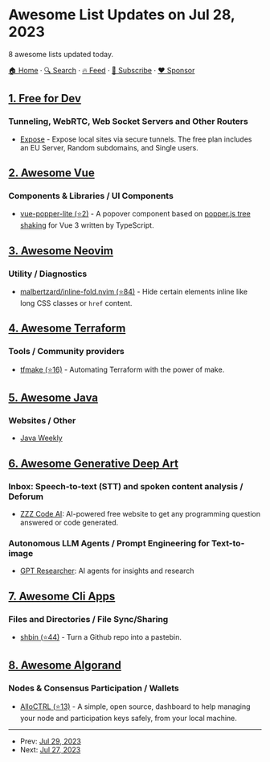 # Awesome List Updates on Jul 28, 2023

8 awesome lists updated today.

[🏠 Home](/README.md) · [🔍 Search](https://www.trackawesomelist.com/search/) · [🔥 Feed](https://www.trackawesomelist.com/rss.xml) · [📮 Subscribe](https://trackawesomelist.us17.list-manage.com/subscribe?u=d2f0117aa829c83a63ec63c2f&id=36a103854c) · [❤️  Sponsor](https://github.com/sponsors/theowenyoung)



## [1. Free for Dev](/content/ripienaar/free-for-dev/README.md)

### Tunneling, WebRTC, Web Socket Servers and Other Routers

*   [Expose](https://expose.dev/) - Expose local sites via secure tunnels. The free plan includes an EU Server, Random subdomains, and Single users.

## [2. Awesome Vue](/content/vuejs/awesome-vue/README.md)

### Components & Libraries / UI Components

*   [vue-popper-lite (⭐2)](https://github.com/jambonn/vue-popper-lite) - A popover component based on [popper.js tree shaking](https://popper.js.org/docs/v2/#popper-lite-tree-shaking) for Vue 3 written by TypeScript.

## [3. Awesome Neovim](/content/rockerBOO/awesome-neovim/README.md)

### Utility / Diagnostics

*   [malbertzard/inline-fold.nvim (⭐84)](https://github.com/malbertzard/inline-fold.nvim) - Hide certain elements inline like long CSS classes or `href` content.

## [4. Awesome Terraform](/content/shuaibiyy/awesome-terraform/README.md)

### Tools / Community providers

*   [tfmake (⭐16)](https://github.com/tfmake/tfmake) - Automating Terraform with the power of make.

## [5. Awesome Java](/content/akullpp/awesome-java/README.md)

### Websites / Other

*   [Java Weekly](https://discu.eu/weekly/java/)

## [6. Awesome Generative Deep Art](/content/filipecalegario/awesome-generative-deep-art/README.md)

### Inbox: Speech-to-text (STT) and spoken content analysis / Deforum

*   [ZZZ Code AI](https://zzzcode.ai/): AI-powered free website to get any programming question answered or code generated.

### Autonomous LLM Agents / Prompt Engineering for Text-to-image

*   [GPT Researcher](https://app.tavily.com/): AI agents for insights and research

## [7. Awesome Cli Apps](/content/agarrharr/awesome-cli-apps/README.md)

### Files and Directories / File Sync/Sharing

*   [shbin (⭐44)](https://github.com/Shiphero/shbin/) - Turn a Github repo into a pastebin.

## [8. Awesome Algorand](/content/aorumbayev/awesome-algorand/README.md)

### Nodes & Consensus Participation / Wallets

*   [AlloCTRL (⭐13)](https://github.com/AlgoNode/alloctrl) - A simple, open source, dashboard to help managing your node and participation keys safely, from your local machine.

---

- Prev: [Jul 29, 2023](/content/2023/07/29/README.md)
- Next: [Jul 27, 2023](/content/2023/07/27/README.md)